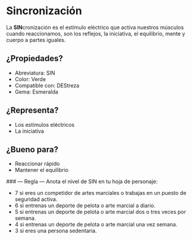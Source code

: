 
Sincronización
==============

La **SIN**cronización es el estímulo eléctrico que activa nuestros músculos cuando reaccionamos, son los reflejos, la iniciativa, el equilibrio, mente y cuerpo a partes iguales.  

¿Propiedades?
-------------
* Abreviatura: SIN
* Color: Verde
* Compatible con: DEStreza
* Gema: Esmeralda

¿Representa?
------------
* Los estímulos eléctricos
* La iniciativa

¿Bueno para?
------------
* Reaccionar rápido
* Mantener el equilibrio

### — Regla —
Anota el nivel de SIN en tu hoja de personaje:
* 7 si eres un competidor de artes marciales o trabajas en un puesto de seguridad activa.
* 6 si entrenas un deporte de pelota o arte marcial a diario.
* 5 si entrenas un deporte de pelota o arte marcial dos o tres veces por semana.
* 4 si entrenas un deporte de pelota o arte marcial una vez semana.
* 3 si eres una persona sedentaria.

